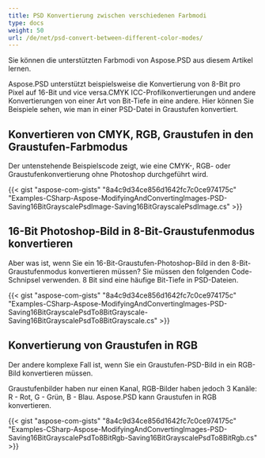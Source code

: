 ```yaml
---
title: PSD Konvertierung zwischen verschiedenen Farbmodi
type: docs
weight: 50
url: /de/net/psd-convert-between-different-color-modes/
---
```


Sie können die unterstützten Farbmodi von Aspose.PSD aus diesem Artikel lernen.

Aspose.PSD unterstützt beispielsweise die Konvertierung von 8-Bit pro Pixel auf 16-Bit und vice versa.CMYK ICC-Profilkonvertierungen und andere Konvertierungen von einer Art von Bit-Tiefe in eine andere. Hier können Sie Beispiele sehen, wie man in einer PSD-Datei in Graustufen konvertiert.
## **Konvertieren von CMYK, RGB, Graustufen in den Graustufen-Farbmodus**
Der untenstehende Beispielscode zeigt, wie eine CMYK-, RGB- oder Graustufenkonvertierung ohne Photoshop durchgeführt wird.

{{< gist "aspose-com-gists" "8a4c9d34ce856d1642fc7c0ce974175c" "Examples-CSharp-Aspose-ModifyingAndConvertingImages-PSD-Saving16BitGrayscalePsdImage-Saving16BitGrayscalePsdImage.cs" >}}
## **16-Bit Photoshop-Bild in 8-Bit-Graustufenmodus konvertieren**
Aber was ist, wenn Sie ein 16-Bit-Graustufen-Photoshop-Bild in den 8-Bit-Graustufenmodus konvertieren müssen? Sie müssen den folgenden Code-Schnipsel verwenden. 8 Bit sind eine häufige Bit-Tiefe in PSD-Dateien.

{{< gist "aspose-com-gists" "8a4c9d34ce856d1642fc7c0ce974175c" "Examples-CSharp-Aspose-ModifyingAndConvertingImages-PSD-Saving16BitGrayscalePsdTo8BitGrayscale-Saving16BitGrayscalePsdTo8BitGrayscale.cs" >}}
## **Konvertierung von Graustufen in RGB**
Der andere komplexe Fall ist, wenn Sie ein Graustufen-PSD-Bild in ein RGB-Bild konvertieren müssen.

Graustufenbilder haben nur einen Kanal, RGB-Bilder haben jedoch 3 Kanäle: R - Rot, G - Grün, B - Blau. Aspose.PSD kann Graustufen in RGB konvertieren.

{{< gist "aspose-com-gists" "8a4c9d34ce856d1642fc7c0ce974175c" "Examples-CSharp-Aspose-ModifyingAndConvertingImages-PSD-Saving16BitGrayscalePsdTo8BitRgb-Saving16BitGrayscalePsdTo8BitRgb.cs" >}}
